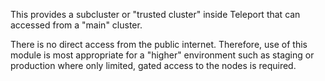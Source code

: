 This provides a subcluster or "trusted cluster" inside Teleport that can accessed from a "main" cluster.

There is no direct access from the public internet. Therefore, use of this module is most appropriate for a "higher" environment such as staging or production where only limited, gated access to the nodes is required.

